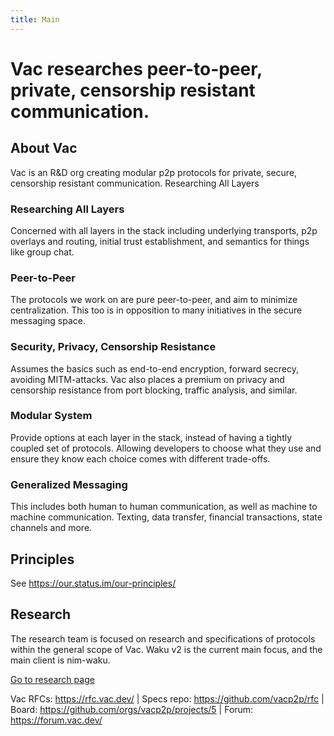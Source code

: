 ```yaml
---
title: Main
---
```

# Vac researches peer-to-peer, private, censorship resistant communication.


## About Vac
Vac is an R&D org creating modular p2p protocols for private, secure, censorship resistant communication.
Researching All Layers

### Researching All Layers
Concerned with all layers in the stack including underlying transports, p2p overlays and routing, initial trust establishment, and semantics for things like group chat.

### Peer-to-Peer
The protocols we work on are pure peer-to-peer, and aim to minimize centralization. This too is in opposition to many initiatives in the secure messaging space.

### Security, Privacy, Censorship Resistance
Assumes the basics such as end-to-end encryption, forward secrecy, avoiding MITM-attacks. Vac also places a premium on privacy and censorship resistance from port blocking, traffic analysis, and similar.

### Modular System
Provide options at each layer in the stack, instead of having a tightly coupled set of protocols. Allowing developers to choose what they use and ensure they know each choice comes with different trade-offs.


### Generalized Messaging
This includes both human to human communication, as well as machine to machine communication. Texting, data transfer, financial transactions, state channels and more.

## Principles
See https://our.status.im/our-principles/

## Research
The research team is focused on research and specifications of protocols within the general scope of Vac. Waku v2 is the current main focus, and the main client is nim-waku.

[Go to research page](/research)

Vac RFCs: https://rfc.vac.dev/ |
Specs repo: https://github.com/vacp2p/rfc |
Board: https://github.com/orgs/vacp2p/projects/5 |
Forum: https://forum.vac.dev/
